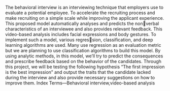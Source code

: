 The behavioral interview is an interviewing technique that employers use to evaluate a potential employee.
To accelerate the recruiting process and make recruiting on
a simple scale while improving the applicant experience. This
proposed model automatically analyses and predicts the nonverbal characteristics of an interviewee and also provides relevant
feedback. This video-based analysis includes facial expressions
and body gestures. To implement such a model, various regression, classification, and deep learning algorithms are used. Many
use regression as an evaluation metric but we are planning to use
classification algorithms to build this model. By using analytic
methods, in this model, we’ll try to predict the consequences
and prescribe feedback based on the behavior of the candidates.
Through this project, we will be testing the following hypothesis
“The first impression is the best impression” and output the traits
that the candidate lacked during the interview and also provide
necessary suggestions on how to improve them.
Index Terms—Behavioral interview,video-based analysis
